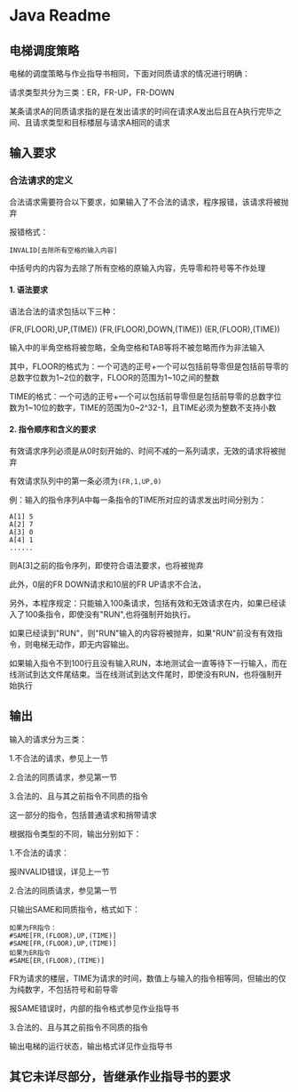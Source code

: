 # Java Readme

## 电梯调度策略

电梯的调度策略与作业指导书相同，下面对同质请求的情况进行明确：

请求类型共分为三类：ER，FR-UP，FR-DOWN

某条请求A的同质请求指的是在发出请求的时间在请求A发出后且在A执行完毕之间、且请求类型和目标楼层与请求A相同的请求

## 输入要求

### 合法请求的定义

合法请求需要符合以下要求，如果输入了不合法的请求，程序报错，该请求将被抛弃

报错格式：

```
INVALID[去除所有空格的输入内容]
```

中括号内的内容为去除了所有空格的原输入内容，先导零和符号等不作处理

#### 1. 语法要求

语法合法的请求包括以下三种：

(FR,(FLOOR),UP,(TIME))
(FR,(FLOOR),DOWN,(TIME))
(ER,(FLOOR),(TIME))

输入中的半角空格将被忽略，全角空格和TAB等将不被忽略而作为非法输入

其中，FLOOR的格式为：一个可选的正号+一个可以包括前导零但是包括前导零的总数字位数为1~2位的数字，FLOOR的范围为1~10之间的整数

TIME的格式：一个可选的正号+一个可以包括前导零但是包括前导零的总数字位数为1~10位的数字，TIME的范围为0~2^32-1，且TIME必须为整数不支持小数

#### 2. 指令顺序和含义的要求

有效请求序列必须是从0时刻开始的、时间不减的一系列请求，无效的请求将被抛弃

有效请求队列中的第一条必须为`(FR,1,UP,0)`

例：输入的指令序列A中每一条指令的TIME所对应的请求发出时间分别为：

```
A[1] 5
A[2] 7
A[3] 0
A[4] 1
......
```

则A[3]之前的指令序列，即使符合语法要求，也将被抛弃

此外，0层的FR DOWN请求和10层的FR UP请求不合法，

另外，本程序规定：只能输入100条请求，包括有效和无效请求在内，如果已经读入了100条指令，即使没有"RUN",也将强制开始执行。

如果已经读到"RUN"，则"RUN"输入的内容将被抛弃，如果"RUN"前没有有效指令，则电梯无动作，即无内容输出。

如果输入指令不到100行且没有输入RUN，本地测试会一直等待下一行输入，而在线测试到达文件尾结束。当在线测试到达文件尾时，即使没有RUN，也将强制开始执行

## 输出

输入的请求分为三类：

1.不合法的请求，参见上一节

2.合法的同质请求，参见第一节

3.合法的、且与其之前指令不同质的指令

这一部分的指令，包括普通请求和捎带请求

根据指令类型的不同，输出分别如下：

1.不合法的请求：

报INVALID错误，详见上一节

2.合法的同质请求，参见第一节

只输出SAME和同质指令，格式如下：

```
如果为FR指令：
#SAME[FR,(FLOOR),UP,(TIME)]
#SAME[FR,(FLOOR),UP,(TIME)]
如果为ER指令
#SAME[ER,(FLOOR),(TIME)]
```
FR为请求的楼层，TIME为请求的时间，数值上与输入的指令相等同，但输出的仅为纯数字，不包括符号和前导零

报SAME错误时，内部的指令格式参见作业指导书

3.合法的、且与其之前指令不同质的指令

输出电梯的运行状态，输出格式详见作业指导书

## 其它未详尽部分，皆继承作业指导书的要求
